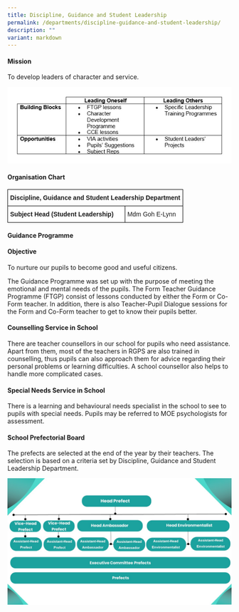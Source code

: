 ```yaml
---
title: Discipline, Guidance and Student Leadership
permalink: /departments/discipline-guidance-and-student-leadership/
description: ""
variant: markdown
---
```

#### **Mission**

To develop leaders of character and service.

![](/images/discipline%20.jpeg)

#### **Organisation Chart** 

<style type="text/css">
.tg  {border-collapse:collapse;border-spacing:0;}
.tg td{border-color:black;border-style:solid;border-width:1px;font-family:Arial, sans-serif;font-size:14px;
  overflow:hidden;padding:10px 5px;word-break:normal;}
.tg th{border-color:black;border-style:solid;border-width:1px;font-family:Arial, sans-serif;font-size:14px;
  font-weight:normal;overflow:hidden;padding:10px 5px;word-break:normal;}
.tg .tg-amwm{font-weight:bold;text-align:center;vertical-align:top}
.tg .tg-dgl5{background-color:#FFF;font-weight:bold;text-align:left;vertical-align:top}
.tg .tg-ktyi{background-color:#FFF;text-align:left;vertical-align:top}
</style>
<table class="tg">
<thead>
  <tr>
    <th class="tg-amwm" colspan="2">Discipline, Guidance and Student Leadership Department</th>
  </tr>
</thead>
<tbody>
  <tr>
    <td class="tg-dgl5">Subject Head (Student Leadership) </td>
    <td class="tg-ktyi">Mdm Goh E-Lynn</td>
  </tr>
</tbody>
</table>

#### **Guidance Programme**
#### Objective

To nurture our pupils to become good and useful citizens.

The&nbsp;Guidance Programme&nbsp;was set up with the purpose of meeting the emotional and mental needs of the pupils. The&nbsp;Form Teacher Guidance Programme (FTGP) consist of lessons conducted by either the Form or Co-Form teacher. In addition, there is also Teacher-Pupil Dialogue sessions for the Form and Co-Form teacher to get to know their pupils better.&nbsp;&nbsp;

#### Counselling Service in School

There are teacher counsellors in our school for pupils who need assistance. Apart from them, most of the teachers in RGPS are also trained in counselling, thus pupils can also approach them for advice regarding their personal problems or learning difficulties. A school counsellor also helps to handle more complicated cases.&nbsp;


#### Special Needs Service in School

There is a learning and behavioural needs specialist in the school to see to pupils with special needs.&nbsp;Pupils may be referred to MOE psychologists for assessment.

#### **School Prefectorial Board**

The prefects are selected at the end of the year by their teachers. The selection is based on a criteria set by&nbsp;Discipline, Guidance and Student Leadership Department.

![](/images/prefectboard.jpg)